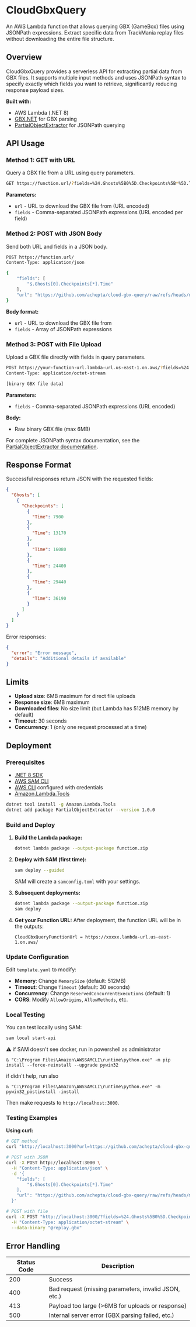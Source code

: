 ﻿# CloudGbxQuery

An AWS Lambda function that allows querying GBX (GameBox) files using JSONPath expressions. Extract specific data from TrackMania replay files without downloading the entire file structure.

## Overview

CloudGbxQuery provides a serverless API for extracting partial data from GBX files. It supports multiple input methods and uses JSONPath syntax to specify exactly which fields you want to retrieve,
significantly reducing response payload sizes.

**Built with:**

- AWS Lambda (.NET 8)
- [GBX.NET](https://github.com/BigBang1112/gbx-net) for GBX parsing
- [PartialObjectExtractor](https://github.com/achepta/csharp-partial-object-extractor) for JSONPath querying

## API Usage

### Method 1: GET with URL

Query a GBX file from a URL using query parameters.

```bash
GET https://function.url/?fields=%24.Ghosts%5B0%5D.Checkpoints%5B*%5D.Time&url=https://github.com/achepta/cloud-gbx-query/raw/refs/heads/master/test-data/test.Replay.Gbx
```

**Parameters:**

- `url` - URL to download the GBX file from (URL encoded)
- `fields` - Comma-separated JSONPath expressions (URL encoded per field)

### Method 2: POST with JSON Body

Send both URL and fields in a JSON body.

```bash
POST https://function.url/
Content-Type: application/json

{
    "fields": [
        "$.Ghosts[0].Checkpoints[*].Time"
    ],
    "url": "https://github.com/achepta/cloud-gbx-query/raw/refs/heads/master/test-data/test.Replay.Gbx"
}
```

**Body format:**

- `url` - URL to download the GBX file from
- `fields` - Array of JSONPath expressions

### Method 3: POST with File Upload

Upload a GBX file directly with fields in query parameters.

```bash
POST https://your-function-url.lambda-url.us-east-1.on.aws/?fields=%24.Ghosts%5B0%5D.Checkpoints%5B*%5D.Time
Content-Type: application/octet-stream

[binary GBX file data]
```

**Parameters:**

- `fields` - Comma-separated JSONPath expressions (URL encoded)

**Body:**

- Raw binary GBX file (max 6MB)

For complete JSONPath syntax documentation, see the [PartialObjectExtractor documentation](https://github.com/achepta/csharp-partial-object-extractor).

## Response Format

Successful responses return JSON with the requested fields:

```json
{
  "Ghosts": [
    {
      "Checkpoints": [
        {
          "Time": 7900
        },
        {
          "Time": 13170
        },
        {
          "Time": 16080
        },
        {
          "Time": 24400
        },
        {
          "Time": 29440
        },
        {
          "Time": 36190
        }
      ]
    }
  ]
}
```

Error responses:

```json
{
  "error": "Error message",
  "details": "Additional details if available"
}
```

## Limits

- **Upload size**: 6MB maximum for direct file uploads
- **Response size**: 6MB maximum
- **Downloaded files**: No size limit (but Lambda has 512MB memory by default)
- **Timeout**: 30 seconds
- **Concurrency**: 1 (only one request processed at a time)

## Deployment

### Prerequisites

- [.NET 8 SDK](https://dotnet.microsoft.com/download)
- [AWS SAM CLI](https://docs.aws.amazon.com/serverless-application-model/latest/developerguide/install-sam-cli.html)
- [AWS CLI](https://aws.amazon.com/cli/) configured with credentials
- [Amazon.Lambda.Tools](https://github.com/aws/aws-extensions-for-dotnet-cli)

```bash
dotnet tool install -g Amazon.Lambda.Tools
dotnet add package PartialObjectExtractor --version 1.0.0
```

### Build and Deploy

1. **Build the Lambda package:**
   ```bash
   dotnet lambda package --output-package function.zip
   ```

2. **Deploy with SAM (first time):**
   ```bash
   sam deploy --guided
   ```
   SAM will create a `samconfig.toml` with your settings.


3. **Subsequent deployments:**
   ```bash
   dotnet lambda package --output-package function.zip
   sam deploy
   ```

4. **Get your Function URL:**
   After deployment, the function URL will be in the outputs:
   ```
   CloudGbxQueryFunctionUrl = https://xxxxx.lambda-url.us-east-1.on.aws/
   ```

### Update Configuration

Edit `template.yaml` to modify:

- **Memory**: Change `MemorySize` (default: 512MB)
- **Timeout**: Change `Timeout` (default: 30 seconds)
- **Concurrency**: Change `ReservedConcurrentExecutions` (default: 1)
- **CORS**: Modify `AllowOrigins`, `AllowMethods`, etc.

### Local Testing

You can test locally using SAM:

```bash
sam local start-api
```

⚠️ if SAM doesn't see docker, run in powershell as administrator
```shell
& "C:\Program Files\Amazon\AWSSAMCLI\runtime\python.exe" -m pip install --force-reinstall --upgrade pywin32
```
if didn't help, run also
```shell
& "C:\Program Files\Amazon\AWSSAMCLI\runtime\python.exe" -m pywin32_postinstall -install
```

Then make requests to `http://localhost:3000`.

### Testing Examples

**Using curl:**

```bash
# GET method
curl "http://localhost:3000?url=https://github.com/achepta/cloud-gbx-query/raw/refs/heads/master/test-data/test.Replay.Gbx&fields=%24.Ghosts%5B0%5D.Checkpoints%5B*%5D.Time"

# POST with JSON
curl -X POST http://localhost:3000 \
  -H "Content-Type: application/json" \
  -d '{
    "fields": [
        "$.Ghosts[0].Checkpoints[*].Time"
    ],
    "url": "https://github.com/achepta/cloud-gbx-query/raw/refs/heads/master/test-data/test.Replay.Gbx"
  }'

# POST with file
curl -X POST "http://localhost:3000/?fields=%24.Ghosts%5B0%5D.Checkpoints%5B*%5D.Time" \
  -H "Content-Type: application/octet-stream" \
  --data-binary "@replay.gbx"
```

## Error Handling

| Status Code | Description                                          |
|-------------|------------------------------------------------------|
| 200         | Success                                              |
| 400         | Bad request (missing parameters, invalid JSON, etc.) |
| 413         | Payload too large (>6MB for uploads or response)     |
| 500         | Internal server error (GBX parsing failed, etc.)     |

